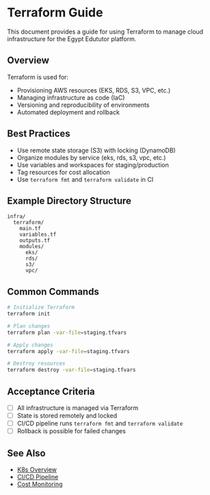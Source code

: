 # Terraform Guide

This document provides a guide for using Terraform to manage cloud infrastructure for the Egypt Edututor platform.

## Overview

Terraform is used for:
- Provisioning AWS resources (EKS, RDS, S3, VPC, etc.)
- Managing infrastructure as code (IaC)
- Versioning and reproducibility of environments
- Automated deployment and rollback

## Best Practices
- Use remote state storage (S3) with locking (DynamoDB)
- Organize modules by service (eks, rds, s3, vpc, etc.)
- Use variables and workspaces for staging/production
- Tag resources for cost allocation
- Use `terraform fmt` and `terraform validate` in CI

## Example Directory Structure

```
infra/
  terraform/
    main.tf
    variables.tf
    outputs.tf
    modules/
      eks/
      rds/
      s3/
      vpc/
```

## Common Commands

```bash
# Initialize Terraform
terraform init

# Plan changes
terraform plan -var-file=staging.tfvars

# Apply changes
terraform apply -var-file=staging.tfvars

# Destroy resources
terraform destroy -var-file=staging.tfvars
```

## Acceptance Criteria
- [ ] All infrastructure is managed via Terraform
- [ ] State is stored remotely and locked
- [ ] CI/CD pipeline runs `terraform fmt` and `terraform validate`
- [ ] Rollback is possible for failed changes

## See Also
- [K8s Overview](K8S_OVERVIEW.md)
- [CI/CD Pipeline](CI_CD.md)
- [Cost Monitoring](COST_MONITORING.md)

